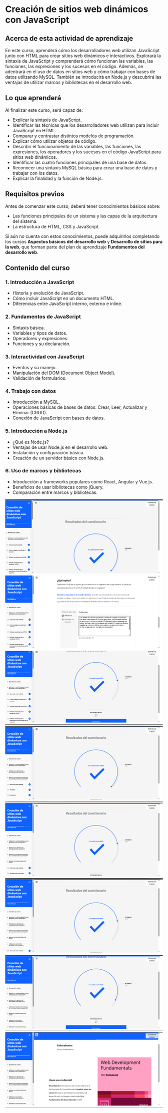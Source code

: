 # Creación de sitios web dinámicos con JavaScript

## Acerca de esta actividad de aprendizaje

En este curso, aprenderá cómo los desarrolladores web utilizan JavaScript junto con HTML para crear sitios web dinámicos e interactivos. Explorará la sintaxis de JavaScript y comprenderá cómo funcionan las variables, las funciones, las expresiones y los sucesos en el código. Además, se adentrará en el uso de datos en sitios web y cómo trabajar con bases de datos utilizando MySQL. También se introducirá en Node.js y descubrirá las ventajas de utilizar marcos y bibliotecas en el desarrollo web.

## Lo que aprenderá

Al finalizar este curso, será capaz de:

- Explicar la sintaxis de JavaScript.
- Identificar las técnicas que los desarrolladores web utilizan para incluir JavaScript en HTML.
- Comparar y contrastar distintos modelos de programación.
- Explicar cómo utilizar objetos de código.
- Describir el funcionamiento de las variables, las funciones, las expresiones, los operadores y los sucesos en el código JavaScript para sitios web dinámicos.
- Identificar las cuatro funciones principales de una base de datos.
- Reconocer una sintaxis MySQL básica para crear una base de datos y trabajar con los datos.
- Explicar la finalidad y la función de Node.js.

## Requisitos previos

Antes de comenzar este curso, deberá tener conocimientos básicos sobre:

- Las funciones principales de un sistema y las capas de la arquitectura del sistema.
- La estructura de HTML, CSS y JavaScript.

Si aún no cuenta con estos conocimientos, puede adquirirlos completando los cursos **Aspectos básicos del desarrollo web** y **Desarrollo de sitios para la web**, que forman parte del plan de aprendizaje **Fundamentos del desarrollo web**.

## Contenido del curso

### 1. Introducción a JavaScript
- Historia y evolución de JavaScript.
- Cómo incluir JavaScript en un documento HTML.
- Diferencias entre JavaScript interno, externo e inline.

### 2. Fundamentos de JavaScript
- Sintaxis básica.
- Variables y tipos de datos.
- Operadores y expresiones.
- Funciones y su declaración.

### 3. Interactividad con JavaScript
- Eventos y su manejo.
- Manipulación del DOM (Document Object Model).
- Validación de formularios.

### 4. Trabajo con datos
- Introducción a MySQL.
- Operaciones básicas de bases de datos: Crear, Leer, Actualizar y Eliminar (CRUD).
- Conexión de JavaScript con bases de datos.

### 5. Introducción a Node.js
- ¿Qué es Node.js?
- Ventajas de usar Node.js en el desarrollo web.
- Instalación y configuración básica.
- Creación de un servidor básico con Node.js.

### 6. Uso de marcos y bibliotecas
- Introducción a frameworks populares como React, Angular y Vue.js.
- Beneficios de usar bibliotecas como jQuery.
- Comparación entre marcos y bibliotecas.


![alt text](imagenes/ExamenMod4.png)
![alt text](imagenes/ExamenMod4.1.png)
![alt text](imagenes/ExamenMod4.2.png)
![alt text](imagenes/ExamenMod4.3.png)
![alt text](imagenes/ExamenMod4.4.png)
![alt text](imagenes/ExamenMod4.5.png)
![alt text](imagenes/ExamenMod4.6.png)
![alt text](imagenes/FinalCursoMod4.png)    